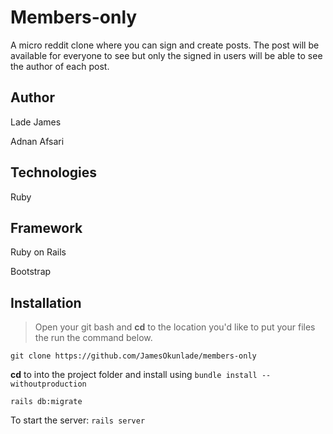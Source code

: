 # Members-only
A micro reddit clone where you can sign and create posts. The post will be available for everyone to see but only the signed in users will be able to see the author of each post.


## Author
Lade James

Adnan Afsari

## Technologies
Ruby

## Framework
Ruby on Rails

Bootstrap

## Installation
> Open your git bash and **cd** to the location you'd like to put your files the run the command below.

`git clone https://github.com/JamesOkunlade/members-only`

**cd** to into the project folder and install using `bundle install --withoutproduction`

`rails db:migrate`

To start the server: `rails server`
